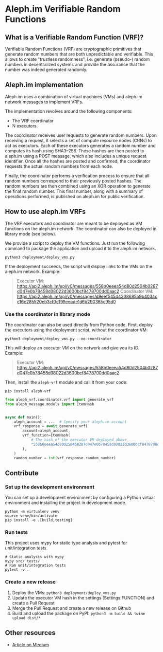 # Aleph.im Verifiable Random Functions

## What is a Verifiable Random Function (VRF)?

Verifiable Random Functions (VRF) are cryptographic primitives that generate random numbers that are both unpredictable
and verifiable.
This allows to create "trustless randomness", i.e. generate (pseudo-) random numbers in decentralized systems and
provide the assurance that the number was indeed generated randomly.

## Aleph.im implementation

Aleph.im uses a combination of virtual machines (VMs) and aleph.im network messages to implement VRFs.

The implementation revolves around the following components:

* The VRF coordinator
* N executors.

The coordinator receives user requests to generate random numbers.
Upon receiving a request, it selects a set of compute resource nodes (CRNs) to act as executors.
Each of these executors generates a random number and computes its hash using SHA3–256.
These hashes are then posted to aleph.im using a POST message, which also includes a unique request identifier.
Once all the hashes are posted and confirmed, the coordinator requests the actual random numbers from each node.

Finally, the coordinator performs a verification process to ensure that all random numbers correspond to their
previously posted hashes. The random numbers are then combined using an XOR operation to generate the final random
number. This final number, along with a summary of operations performed, is published on aleph.im for public
verification.

## How to use aleph.im VRFs

The VRF executors and coordinator are meant to be deployed as VM functions on the aleph.im network.
The coordinator can also be deployed in library mode (see below).

We provide a script to deploy the VM functions.
Just run the following command to package the application and upload it to the aleph.im network.

```
python3 deployment/deploy_vms.py
```

If the deployment succeeds, the script will display links to the VMs on the aleph.im network. Example:

> Executor VM: https://api2.aleph.im/api/v0/messages/558b0eeea54d80d2504b0287d047e0b78458d08022d3600bcf8478700dd0aac2
  Coordinator VM: https://api2.aleph.im/api/v0/messages/d9eef54544338685a9b4034cc16e285520eb3cf0c199eeade1d6b290365c95d0



### Use the coordinator in library mode

The coordinator can also be used directly from Python code.
First, deploy the executors using the deployment script, without the coordinator VM:

```
python3 deployment/deploy_vms.py --no-coordinator
```

This will deploy an executor VM on the network and give you its ID.
Example:

> Executor VM: https://api2.aleph.im/api/v0/messages/558b0eeea54d80d2504b0287d047e0b78458d08022d3600bcf8478700dd0aac2

Then, install the `aleph-vrf` module and call it from your code:

```shell
pip install aleph-vrf
```

```python
from aleph_vrf.coordinator.vrf import generate_vrf
from aleph_message.models import ItemHash


async def main():
    aleph_account = ...  # Specify your aleph.im account
    vrf_response = await generate_vrf(
        account=aleph_account,
        vrf_function=ItemHash(
            # The hash of the executor VM deployed above
            "558b0eeea54d80d2504b0287d047e0b78458d08022d3600bcf8478700dd0aac2"
        ),
    )
    random_number = int(vrf_response.random_number)
```

## Contribute

### Set up the development environment

You can set up a development environment by configuring a Python virtual environment and installing the project in
development mode.

```shell
python -m virtualenv venv
source venv/bin/activate
pip install -e .[build,testing]
```

### Run tests

This project uses mypy for static type analysis and pytest for unit/integration tests.

```shell
# Static analysis with mypy
mypy src/ tests/
# Run unit/integration tests
pytest -v .
```

### Create a new release

1. Deploy the VMs: `python3 deployment/deploy_vms.py`
2. Update the executor VM hash in the settings (Settings.FUNCTION) and create a Pull Request
3. Merge the Pull Request and create a new release on Github
4. Build and upload the package on PyPI: `python3 -m build && twine upload dist/*`

## Other resources

* [Article on Medium](https://medium.com/aleph-im/aleph-im-verifiable-random-function-vrf-b03544a7e904)
